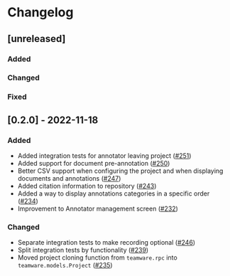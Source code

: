 # Changelog

## [unreleased]
### Added
### Changed
### Fixed

## [0.2.0] - 2022-11-18
### Added
- Added integration tests for annotator leaving project ([#251](https://github.com/GateNLP/gate-teamware/pull/251))
- Added support for document pre-annotation ([#250](https://github.com/GateNLP/gate-teamware/pull/250))
- Better CSV support when configuring the project and when displaying documents and annotations ([#247](https://github.com/GateNLP/gate-teamware/pull/247))
- Added citation information to repository ([#243](https://github.com/GateNLP/gate-teamware/pull/243))
- Added a way to display annotations categories in a specific order ([#234](https://github.com/GateNLP/gate-teamware/pull/234))
- Improvement to Annotator management screen ([#232](https://github.com/GateNLP/gate-teamware/pull/232))
### Changed
- Separate integration tests to make recording optional ([#246](https://github.com/GateNLP/gate-teamware/pull/246))
- Split integration tests by functionality ([#239](https://github.com/GateNLP/gate-teamware/pull/239))
- Moved project cloning function from `teamware.rpc` into `teamware.models.Project` ([#235](https://github.com/GateNLP/gate-teamware/pull/235))
